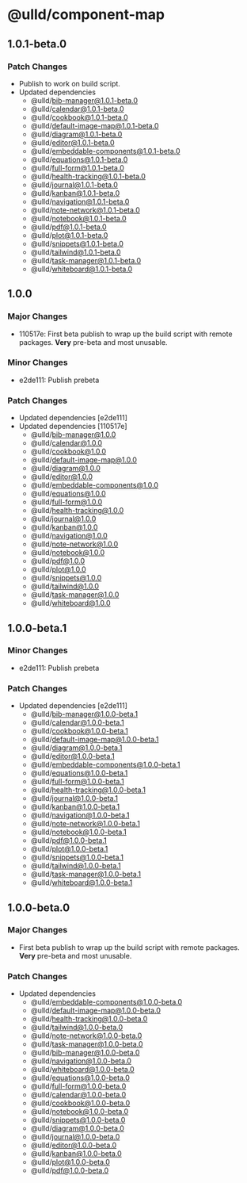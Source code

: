 # @ulld/component-map

## 1.0.1-beta.0

### Patch Changes

- Publish to work on build script.
- Updated dependencies
  - @ulld/bib-manager@1.0.1-beta.0
  - @ulld/calendar@1.0.1-beta.0
  - @ulld/cookbook@1.0.1-beta.0
  - @ulld/default-image-map@1.0.1-beta.0
  - @ulld/diagram@1.0.1-beta.0
  - @ulld/editor@1.0.1-beta.0
  - @ulld/embeddable-components@1.0.1-beta.0
  - @ulld/equations@1.0.1-beta.0
  - @ulld/full-form@1.0.1-beta.0
  - @ulld/health-tracking@1.0.1-beta.0
  - @ulld/journal@1.0.1-beta.0
  - @ulld/kanban@1.0.1-beta.0
  - @ulld/navigation@1.0.1-beta.0
  - @ulld/note-network@1.0.1-beta.0
  - @ulld/notebook@1.0.1-beta.0
  - @ulld/pdf@1.0.1-beta.0
  - @ulld/plot@1.0.1-beta.0
  - @ulld/snippets@1.0.1-beta.0
  - @ulld/tailwind@1.0.1-beta.0
  - @ulld/task-manager@1.0.1-beta.0
  - @ulld/whiteboard@1.0.1-beta.0

## 1.0.0

### Major Changes

- 110517e: First beta publish to wrap up the build script with remote packages. **Very** pre-beta and most unusable.

### Minor Changes

- e2de111: Publish prebeta

### Patch Changes

- Updated dependencies [e2de111]
- Updated dependencies [110517e]
  - @ulld/bib-manager@1.0.0
  - @ulld/calendar@1.0.0
  - @ulld/cookbook@1.0.0
  - @ulld/default-image-map@1.0.0
  - @ulld/diagram@1.0.0
  - @ulld/editor@1.0.0
  - @ulld/embeddable-components@1.0.0
  - @ulld/equations@1.0.0
  - @ulld/full-form@1.0.0
  - @ulld/health-tracking@1.0.0
  - @ulld/journal@1.0.0
  - @ulld/kanban@1.0.0
  - @ulld/navigation@1.0.0
  - @ulld/note-network@1.0.0
  - @ulld/notebook@1.0.0
  - @ulld/pdf@1.0.0
  - @ulld/plot@1.0.0
  - @ulld/snippets@1.0.0
  - @ulld/tailwind@1.0.0
  - @ulld/task-manager@1.0.0
  - @ulld/whiteboard@1.0.0

## 1.0.0-beta.1

### Minor Changes

- e2de111: Publish prebeta

### Patch Changes

- Updated dependencies [e2de111]
  - @ulld/bib-manager@1.0.0-beta.1
  - @ulld/calendar@1.0.0-beta.1
  - @ulld/cookbook@1.0.0-beta.1
  - @ulld/default-image-map@1.0.0-beta.1
  - @ulld/diagram@1.0.0-beta.1
  - @ulld/editor@1.0.0-beta.1
  - @ulld/embeddable-components@1.0.0-beta.1
  - @ulld/equations@1.0.0-beta.1
  - @ulld/full-form@1.0.0-beta.1
  - @ulld/health-tracking@1.0.0-beta.1
  - @ulld/journal@1.0.0-beta.1
  - @ulld/kanban@1.0.0-beta.1
  - @ulld/navigation@1.0.0-beta.1
  - @ulld/note-network@1.0.0-beta.1
  - @ulld/notebook@1.0.0-beta.1
  - @ulld/pdf@1.0.0-beta.1
  - @ulld/plot@1.0.0-beta.1
  - @ulld/snippets@1.0.0-beta.1
  - @ulld/tailwind@1.0.0-beta.1
  - @ulld/task-manager@1.0.0-beta.1
  - @ulld/whiteboard@1.0.0-beta.1

## 1.0.0-beta.0

### Major Changes

- First beta publish to wrap up the build script with remote packages. **Very** pre-beta and most unusable.

### Patch Changes

- Updated dependencies
  - @ulld/embeddable-components@1.0.0-beta.0
  - @ulld/default-image-map@1.0.0-beta.0
  - @ulld/health-tracking@1.0.0-beta.0
  - @ulld/tailwind@1.0.0-beta.0
  - @ulld/note-network@1.0.0-beta.0
  - @ulld/task-manager@1.0.0-beta.0
  - @ulld/bib-manager@1.0.0-beta.0
  - @ulld/navigation@1.0.0-beta.0
  - @ulld/whiteboard@1.0.0-beta.0
  - @ulld/equations@1.0.0-beta.0
  - @ulld/full-form@1.0.0-beta.0
  - @ulld/calendar@1.0.0-beta.0
  - @ulld/cookbook@1.0.0-beta.0
  - @ulld/notebook@1.0.0-beta.0
  - @ulld/snippets@1.0.0-beta.0
  - @ulld/diagram@1.0.0-beta.0
  - @ulld/journal@1.0.0-beta.0
  - @ulld/editor@1.0.0-beta.0
  - @ulld/kanban@1.0.0-beta.0
  - @ulld/plot@1.0.0-beta.0
  - @ulld/pdf@1.0.0-beta.0
